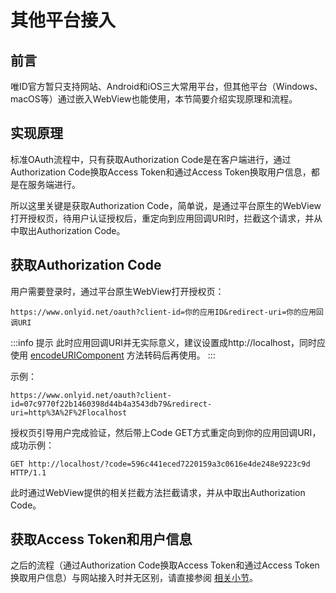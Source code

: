 # 其他平台接入

## 前言

唯ID官方暂只支持网站、Android和iOS三大常用平台，但其他平台（Windows、macOS等）通过嵌入WebView也能使用，本节简要介绍实现原理和流程。

## 实现原理

标准OAuth流程中，只有获取Authorization Code是在客户端进行，通过Authorization Code换取Access Token和通过Access Token换取用户信息，都是在服务端进行。

所以这里关键是获取Authorization Code，简单说，是通过平台原生的WebView打开授权页，待用户认证授权后，重定向到应用回调URI时，拦截这个请求，并从中取出Authorization Code。

## 获取Authorization Code

用户需要登录时，通过平台原生WebView打开授权页：

```
https://www.onlyid.net/oauth?client-id=你的应用ID&redirect-uri=你的应用回调URI
```

:::info 提示
此时应用回调URI并无实际意义，建议设置成http://localhost，同时应使用 [encodeURIComponent](https://developer.mozilla.org/en-US/docs/Web/JavaScript/Reference/Global_Objects/encodeURIComponent) 方法转码后再使用。
:::

示例：

```
https://www.onlyid.net/oauth?client-id=07c9770f22b1460398d44b4a3543db79&redirect-uri=http%3A%2F%2Flocalhost
```

授权页引导用户完成验证，然后带上Code GET方式重定向到你的应用回调URI，成功示例：

```http
GET http://localhost/?code=596c441eced7220159a3c0616e4de248e9223c9d HTTP/1.1
```

此时通过WebView提供的相关拦截方法拦截请求，并从中取出Authorization Code。

## 获取Access Token和用户信息

之后的流程（通过Authorization Code换取Access Token和通过Access Token换取用户信息）与网站接入时并无区别，请直接参阅 [相关小节](/docs/single-sign-on/web#获取access-token)。

